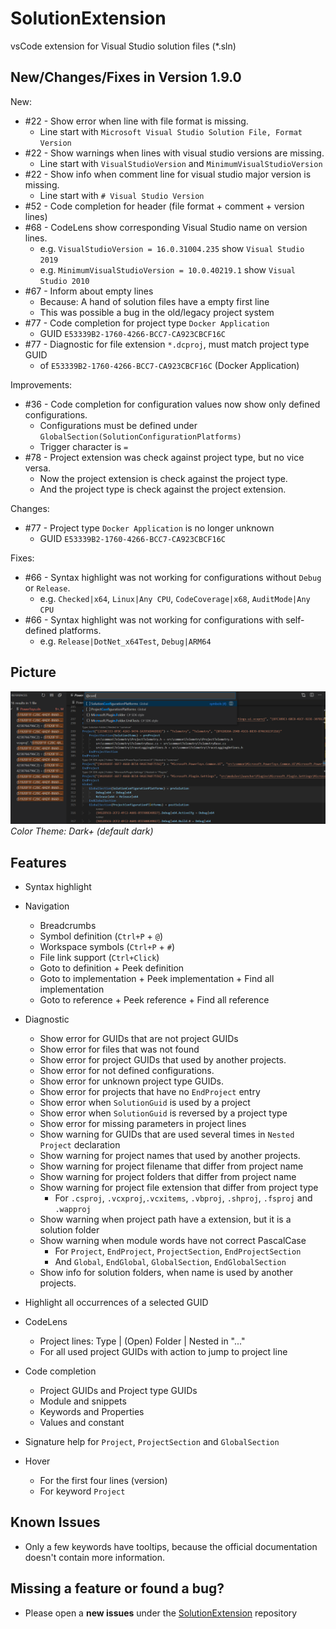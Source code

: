 # SolutionExtension

vsCode extension for Visual Studio solution files (*.sln)

## New/Changes/Fixes in Version 1.9.0

New:

* #22 - Show error when line with file format is missing.
  * Line start with `Microsoft Visual Studio Solution File, Format Version`
* #22 - Show warnings when lines with visual studio versions are missing.
  * Line start with `VisualStudioVersion` and `MinimumVisualStudioVersion`
* #22 - Show info when comment line for visual studio major version is missing.
  * Line start with `# Visual Studio Version`
* #52 - Code completion for header (file format + comment + version lines)
* #68 - CodeLens show corresponding Visual Studio name on version lines.
  * e.g. `VisualStudioVersion = 16.0.31004.235` show `Visual Studio 2019`
  * e.g. `MinimumVisualStudioVersion = 10.0.40219.1` show `Visual Studio 2010`
* #67 - Inform about empty lines
  * Because: A hand of solution files have a empty first line
  * This was possible a bug in the old/legacy project system
* #77 - Code completion for project type `Docker Application`
  * GUID `E53339B2-1760-4266-BCC7-CA923CBCF16C`
* #77 - Diagnostic for file extension `*.dcproj`, must match project type GUID
  * of `E53339B2-1760-4266-BCC7-CA923CBCF16C` (Docker Application)

Improvements:

* #36 - Code completion for configuration values now show only defined configurations.
  * Configurations must be defined under `GlobalSection(SolutionConfigurationPlatforms)`
  * Trigger character is `=`
* #78 - Project extension was check against project type, but no vice versa.
  * Now the project extension is check against the project type.
  * And the project type is check against the project extension.

Changes:

* #77 - Project type `Docker Application` is no longer unknown
  * GUID `E53339B2-1760-4266-BCC7-CA923CBCF16C`

Fixes:

* #66 - Syntax highlight was not working for configurations without `Debug` or `Release`.
  * e.g. `Checked|x64`, `Linux|Any CPU`, `CodeCoverage|x68`, `AuditMode|Any CPU`
* #66 - Syntax highlight was not working for configurations with self-defined platforms.
  * e.g. `Release|DotNet_x64Test`, `Debug|ARM64`

## Picture

![picture](https://raw.githubusercontent.com/TobiasSekan/SolutionExtension/main/docs/readme.png)
_Color Theme: Dark+ (default dark)_

## Features

* Syntax highlight
* Navigation
  * Breadcrumbs
  * Symbol definition (`Ctrl+P` + `@`)
  * Workspace symbols (`Ctrl+P` + `#`)
  * File link support (`Ctrl+Click`)
  * Goto to definition + Peek definition
  * Goto to implementation + Peek implementation + Find all implementation
  * Goto to reference + Peek reference + Find all reference

* Diagnostic
  * Show error for GUIDs that are not project GUIDs
  * Show error for files that was not found
  * Show error for project GUIDs that used by another projects.
  * Show error for not defined configurations.
  * Show error for unknown project type GUIDs.
  * Show error for projects that have no `EndProject` entry
  * Show error when `SolutionGuid` is used by a project
  * Show error when `SolutionGuid` is reversed by a project type
  * Show error for missing parameters in project lines
  * Show warning for GUIDs that are used several times in `Nested Project` declaration
  * Show warning for project names that used by another projects.
  * Show warning for project filename that differ from project name
  * Show warning for project folders that differ from project name
  * Show warning for project file extension that differ from project type
    * For `.csproj`, `.vcxproj`,`.vcxitems`, `.vbproj`, `.shproj`, `.fsproj` and `.wapproj`
  * Show warning when project path have a extension, but it is a solution folder
  * Show warning when module words have not correct PascalCase
    * For `Project`, `EndProject`, `ProjectSection`, `EndProjectSection`
    * And `Global`, `EndGlobal`, `GlobalSection`, `EndGlobalSection`
  * Show info for solution folders, when name is used by another projects.
* Highlight all occurrences of a selected GUID
* CodeLens
  * Project lines: Type | (Open) Folder | Nested in "..."
  * For all used project GUIDs with action to jump to project line
* Code completion
  * Project GUIDs and Project type GUIDs
  * Module and snippets
  * Keywords and Properties
  * Values and constant
* Signature help for `Project`, `ProjectSection` and `GlobalSection`
* Hover
  * For the first four lines (version)
  * For keyword `Project`

## Known Issues

* Only a few keywords have tooltips, because the official documentation doesn't contain more information.

## Missing a feature or found a bug?

* Please open a **new issues** under the [SolutionExtension](https://github.com/TobiasSekan/SolutionExtension/issues) repository
